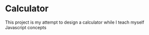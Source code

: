 # Calculator
This project is my attempt to design a calculator while I teach myself Javascript concepts
